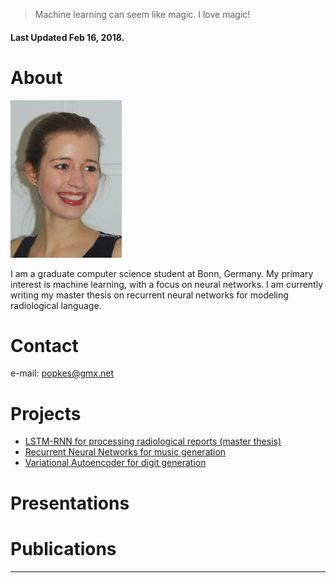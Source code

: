 > Machine learning can seem like magic. I love magic!

#### Last Updated Feb 16, 2018.

# About

![](small_pic.png)

I am a graduate computer science student at Bonn, Germany. My primary interest is machine learning, with a focus on neural networks. I am currently writing my master thesis on recurrent neural networks for modeling radiological language.


# [](#header-1)Contact

e-mail: popkes@gmx.net

# [](#header-2)Projects

- [LSTM-RNN for processing radiological reports (master thesis)](https://github.com/zotroneneis/lstmLanguageModel)
- [Recurrent Neural Networks for music generation](https://github.com/zotroneneis/deep-music)
- [Variational Autoencoder for digit generation](https://github.com/zotroneneis/tensorflow_deep_learning_models/blob/master/improved_variational_autoencoder.ipynb)


# [](#header-3)Presentations


# Publications

* * *



